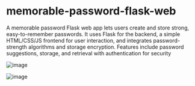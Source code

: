 # memorable-password-flask-web
 A memorable password Flask web app lets users create and store strong, easy-to-remember passwords. It uses Flask for the backend, a simple HTML/CSS/JS frontend for user interaction, and integrates password-strength algorithms and storage encryption. Features include password suggestions, storage, and retrieval with authentication for security

 ![image](https://github.com/user-attachments/assets/98437c48-9791-4edc-b831-ef29c17b40b8)

 ![image](https://github.com/user-attachments/assets/e8dabaf5-ebbf-4fb6-a40b-7c0bea8ab174)


